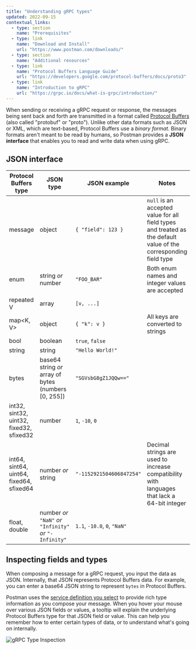 ```yaml
---
title: "Understanding gRPC types"
updated: 2022-09-15
contextual_links:
  - type: section
    name: "Prerequisites"
  - type: link
    name: "Download and Install"
    url: "https://www.postman.com/downloads/"
  - type: section
    name: "Additional resources"
  - type: link
    name: "Protocol Buffers Language Guide"
    url: "https://developers.google.com/protocol-buffers/docs/proto3"
  - type: link
    name: "Introduction to gRPC"
    url: "https://grpc.io/docs/what-is-grpc/introduction/"
---
```


When sending or receiving a gRPC request or response, the messages being sent back and forth are transmitted in a format called [Protocol Buffers](https://developers.google.com/protocol-buffers) (also called "protobuf" or "proto"). Unlike other data formats such as JSON or XML, which are text-based, Protocol Buffers use a _binary format_. Binary formats aren't meant to be read by humans, so Postman provides a **JSON interface** that enables you to read and write data when using gRPC.

## JSON interface

| Protocol Buffers type                    | JSON type                                                | JSON example                 | Notes                                                                                                            |
| ---------------------------------------- | -------------------------------------------------------- | ---------------------------- | ---------------------------------------------------------------------------------------------------------------- |
| message                                  | object                                                   | `{ "field": 123 }`           | `null` is an accepted value for all field types and treated as the default value of the corresponding field type |
| enum                                     | string _or_ number                                       | `"FOO_BAR"`                  | Both enum names and integer values are accepted                                                                  |
| repeated V                               | array                                                    | `[v, ...]`                   |                                                                                                                  |
| map<K, V>                                | object                                                   | `{ "k": v }`                 | All keys are converted to strings                                                                                |
| bool                                     | boolean                                                  | `true`, `false`              |                                                                                                                  |
| string                                   | string                                                   | `"Hello World!"`             |                                                                                                                  |
| bytes                                    | base64 string _or_ array of bytes (numbers [0, 255])     | `"SGVsbG8gZ1JQQw=="`         |                                                                                                                  |
| int32, sint32, uint32, fixed32, sfixed32 | number                                                   | `1`, `-10`, `0`              |                                                                                                                  |
| int64, sint64, uint64, fixed64, sfixed64 | number _or_ string                                       | `"-1152921504606847254"`     | Decimal strings are used to increase compatibility with languages that lack a 64-bit integer                     |
| float, double                            | number _or_ `"NaN"` _or_ `"Infinity"` _or_ `"-Infinity"` | `1.1`, `-10.0`, `0`, `"NaN"` |                                                                                                                  |

## Inspecting fields and types

When composing a message for a gRPC request, you input the data as JSON. Internally, that JSON represents Protocol Buffers data. For example, you can enter a base64 JSON string to represent `bytes` in Protocol Buffers.

Postman uses the [service definition you select](/docs/sending-requests/grpc/using-service-definition/) to provide rich type information as you compose your message. When you hover your mouse over various JSON fields or values, a tooltip will explain the underlying Protocol Buffers type for that JSON field or value. This can help you remember how to enter certain types of data, or to understand what's going on internally.

<img src="https://assets.postman.com/postman-labs-docs/grpc-docs/grpc-types/inspecting-types.gif" alt="gRPC Type Inspection">
